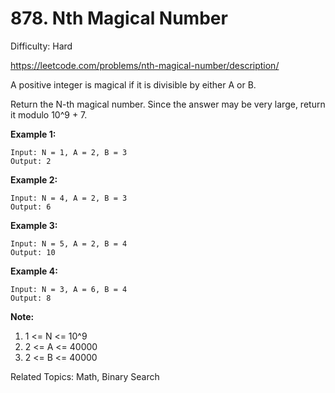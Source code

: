 # 878. Nth Magical Number

Difficulty: Hard

https://leetcode.com/problems/nth-magical-number/description/

A positive integer is magical if it is divisible by either A or B.

Return the N-th magical number.  Since the answer may be very large, return it modulo 10^9 + 7.

**Example 1:**
```
Input: N = 1, A = 2, B = 3
Output: 2
```
**Example 2:**
```
Input: N = 4, A = 2, B = 3
Output: 6
```
**Example 3:**
```
Input: N = 5, A = 2, B = 4
Output: 10
```
**Example 4:**
```
Input: N = 3, A = 6, B = 4
Output: 8
``` 

**Note:**

1. 1 <= N <= 10^9
2. 2 <= A <= 40000
3. 2 <= B <= 40000

Related Topics: Math, Binary Search
